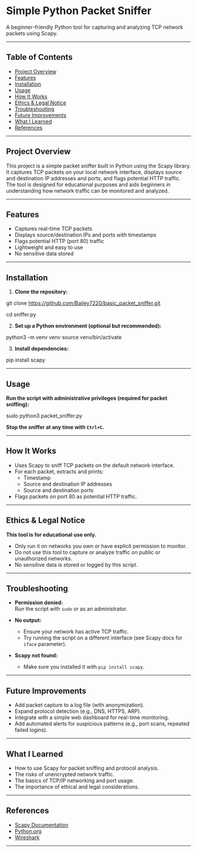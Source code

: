 # Simple Python Packet Sniffer

A beginner-friendly Python tool for capturing and analyzing TCP network packets using Scapy.

---

## Table of Contents

- [Project Overview](#project-overview)
- [Features](#features)
- [Installation](#installation)
- [Usage](#usage)
- [How It Works](#how-it-works)
- [Ethics & Legal Notice](#ethics--legal-notice)
- [Troubleshooting](#troubleshooting)
- [Future Improvements](#future-improvements)
- [What I Learned](#what-i-learned)
- [References](#references)

---

## Project Overview

This project is a simple packet sniffer built in Python using the Scapy library. It captures TCP packets on your local network interface, displays source and destination IP addresses and ports, and flags potential HTTP traffic. The tool is designed for educational purposes and aids beginners in understanding how network traffic can be monitored and analyzed.

---

## Features

- Captures real-time TCP packets
- Displays source/destination IPs and ports with timestamps
- Flags potential HTTP (port 80) traffic
- Lightweight and easy to use
- No sensitive data stored

---

## Installation

1. **Clone the repository:**
   
git clone https://github.com/Bailey7220/basic_packet_sniffer.git

cd sniffer.py


2. **Set up a Python environment (optional but recommended):**

python3 -m venv venv
source venv/bin/activate


3. **Install dependencies:**

pip install scapy

---

## Usage

**Run the script with administrative privileges (required for packet sniffing):**

sudo python3 packet_sniffer.py


**Stop the sniffer at any time with `Ctrl+C`.**



---

## How It Works

- Uses Scapy to sniff TCP packets on the default network interface.
- For each packet, extracts and prints:
  - Timestamp
  - Source and destination IP addresses
  - Source and destination ports
- Flags packets on port 80 as potential HTTP traffic.

---

## Ethics & Legal Notice

**This tool is for educational use only.**  
- Only run it on networks you own or have explicit permission to monitor.
- Do not use this tool to capture or analyze traffic on public or unauthorized networks.
- No sensitive data is stored or logged by this script.

---

## Troubleshooting

- **Permission denied:**  
  Run the script with `sudo` or as an administrator.

- **No output:**  
  - Ensure your network has active TCP traffic.
  - Try running the script on a different interface (see Scapy docs for `iface` parameter).

- **Scapy not found:**  
  - Make sure you installed it with `pip install scapy`.

---

## Future Improvements

- Add packet capture to a log file (with anonymization).
- Expand protocol detection (e.g., DNS, HTTPS, ARP).
- Integrate with a simple web dashboard for real-time monitoring.
- Add automated alerts for suspicious patterns (e.g., port scans, repeated failed logins).

---

## What I Learned

- How to use Scapy for packet sniffing and protocol analysis.
- The risks of unencrypted network traffic.
- The basics of TCP/IP networking and port usage.
- The importance of ethical and legal considerations.

---

## References

- [Scapy Documentation](https://scapy.readthedocs.io/en/latest/)
- [Python.org](https://www.python.org/)
- [Wireshark](https://www.wireshark.org/)

---

